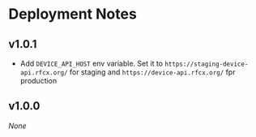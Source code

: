 # Deployment Notes

## v1.0.1

- Add `DEVICE_API_HOST` env variable. Set it to `https://staging-device-api.rfcx.org/` for staging and `https://device-api.rfcx.org/` fpr production

## v1.0.0

_None_
